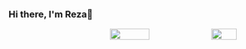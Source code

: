 ### Hi there, I'm Reza👋



<div style="display: flex; flex-direction: row;">
  <img align ="left" width="40%" style="padding-bottom: 20px;  src="https://github-readme-streak-stats.herokuapp.com?user=Rezaeskandar&theme=tokyonight&hide_border=true" />
 <img class="img"  align ="left" width = "40%" src="https://github-readme-stats.vercel.app/api?username=Rezaeskandar&show_icons=true&theme=radical" />
 <img class="img"  align ="left" width = "32%" src="https://github-readme-stats.vercel.app/api/top-langs/?username=Rezaeskandar&theme=radical&layout=compact" />
 
</div>
<div style="display: flex; flex-direction: row;">

 </div>
